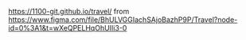 https://1100-git.github.io/travel/
from
https://www.figma.com/file/BhULVGGIachSAjoBazhP9P/Travel?node-id=0%3A1&t=wXeQPELHqOhUIIi3-0
